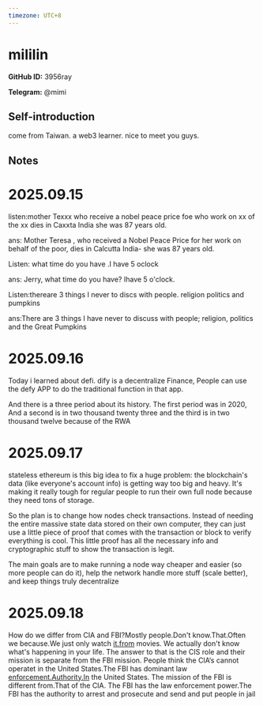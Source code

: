 ```yaml
---
timezone: UTC+8
---
```


# mililin

**GitHub ID:** 3956ray

**Telegram:** @mimi

## Self-introduction

come from Taiwan. a web3 learner. nice to meet you guys.

## Notes
<!-- Content_START -->
# 2025.09.15
<!-- DAILY_CHECKIN_2025-09-15_START -->
listen:mother Texxx who receive a nobel peace price foe who work on xx of the xx dies in Caxxta India she was 87 years old.

ans: Mother Teresa , who received a Nobel Peace Price for her work on behalf of the poor, dies in Calcutta India- she was 87 years old.

Listen: what time do you have .I have 5 oclock

ans: Jerry, what time do you have? Ihave 5 o'clock.

Listen:thereare 3 things I never to discs with people. religion politics and pumpkins

ans:There are 3 things I have never to discuss with people; religion, politics and the Great Pumpkins
<!-- DAILY_CHECKIN_2025-09-15_END -->


# 2025.09.16
<!-- DAILY_CHECKIN_2025-09-16_START -->
Today i learned about defi. dify is a decentralize Finance, People can use the defy APP to do the traditional function in that app.

And there is a three period about its history. The first period was in 2020, And a second is in two thousand twenty three and the third is in two thousand twelve because of the RWA
<!-- DAILY_CHECKIN_2025-09-16_END -->


# 2025.09.17
<!-- DAILY_CHECKIN_2025-09-17_START -->
stateless ethereum is this big idea to fix a huge problem: the blockchain's data (like everyone's account info) is getting way too big and heavy. It's making it really tough for regular people to run their own full node because they need tons of storage.

So the plan is to change how nodes check transactions. Instead of needing the entire massive state data stored on their own computer, they can just use a little piece of proof that comes with the transaction or block to verify everything is cool. This little proof has all the necessary info and cryptographic stuff to show the transaction is legit.

The main goals are to make running a node way cheaper and easier (so more people can do it), help the network handle more stuff (scale better), and keep things truly decentralize
<!-- DAILY_CHECKIN_2025-09-17_END -->


# 2025.09.18
<!-- DAILY_CHECKIN_2025-09-18_START -->
How do we differ from CIA and FBI?Mostly people.Don't know.That.Often we because.We just only watch [it.from](http://it.In) movies. We actually don't know what's happening in your life. The answer to that is the CIS role and their mission is separate from the FBI mission. People think the CIA‘s cannot operatet in the United States.The FBI has dominant law [enforcement.Authority.In](http://enforcement.Authority.In) the United States. The mission of the FBI is different from.That of the CIA. The FBI has the law enforcement power.The FBI has the authority to arrest and prosecute and send and put people in jail
<!-- DAILY_CHECKIN_2025-09-18_END -->
<!-- Content_END -->
